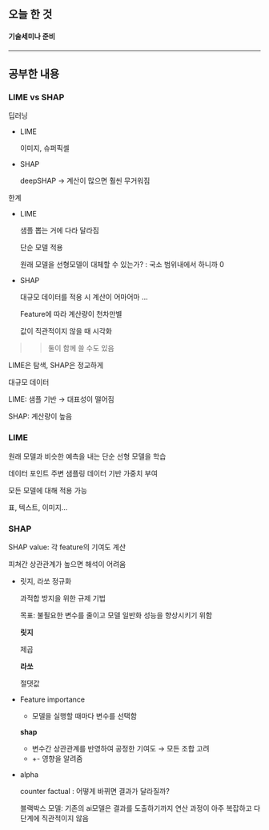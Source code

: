 ## 오늘 한 것

#### 기술세미나 준비

***

## 공부한 내용
### LIME vs SHAP

딥러닝

- LIME
    
    이미지, 슈퍼픽셀
    
- SHAP
    
    deepSHAP → 계산이 많으면 훨씬 무거워짐
    

한계

- LIME
    
    샘플 뽑는 거에 다라 달라짐
    
    단순 모델 적용
    
    원래 모델을 선형모델이 대체할 수 있는가? : 국소 범위내에서 하니까 0
    
- SHAP
    
    대규모 데이터를 적용 시 계산이 어마어마 …
    
    Feature에 따라 계산량이 천차만별
    
    값이 직관적이지 않을 때 시각화
    

>> 둘이 함께 쓸 수도 있음 

LIME은 탐색, SHAP은 정교하게

대규모 데이터

LIME: 샘플 기반 → 대표성이 떨어짐

SHAP: 계산량이 높음

### LIME

원래 모델과 비슷한 예측을 내는 단순 선형 모델을 학습

데이터 포인트 주변 샘플링 데이터 기반 가중치 부여

모든 모델에 대해 적용 가능

표, 텍스트, 이미지…

### SHAP

SHAP value: 각 feature의 기여도 계산

피쳐간 상관관계가 높으면 해석이 어려움

- 릿지, 라쏘 정규화
    
    과적합 방지을 위한 규제 기법
    
    목표: 불필요한 변수를 줄이고 모델 일반화 성능을 향상시키기 위함
    
    **릿지**
    
    제곱
    
    **라쏘** 
    
    절댓값
    

- Feature importance
    - 모델을 실행할 때마다 변수를 선택함
    
    **shap**
    
    - 변수간 상관관계를 반영하여 공정한 기여도 → 모든 조합 고려
    - +- 영향을 알려줌

- alpha
    
    counter factual : 어떻게 바뀌면 결과가 달라질까?
    
    블랙박스 모델: 기존의 ai모델은 결과를 도출하기까지 연산 과정이 아주 복잡하고 다단계에 직관적이지 않음
